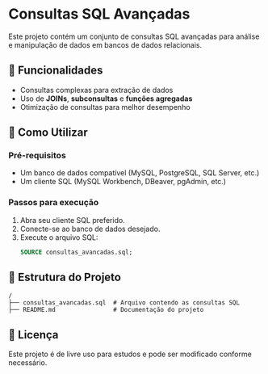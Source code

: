 # Consultas SQL Avançadas

Este projeto contém um conjunto de consultas SQL avançadas para análise e manipulação de dados em bancos de dados relacionais.

## 📌 Funcionalidades
- Consultas complexas para extração de dados
- Uso de **JOINs**, **subconsultas** e **funções agregadas**
- Otimização de consultas para melhor desempenho

## 🚀 Como Utilizar

### Pré-requisitos
- Um banco de dados compatível (MySQL, PostgreSQL, SQL Server, etc.)
- Um cliente SQL (MySQL Workbench, DBeaver, pgAdmin, etc.)

### Passos para execução
1. Abra seu cliente SQL preferido.
2. Conecte-se ao banco de dados desejado.
3. Execute o arquivo SQL:
   ```sql
   SOURCE consultas_avancadas.sql;
   ```

## 📂 Estrutura do Projeto
```
/
├── consultas_avancadas.sql  # Arquivo contendo as consultas SQL
├── README.md                # Documentação do projeto
```

## 📝 Licença
Este projeto é de livre uso para estudos e pode ser modificado conforme necessário.

